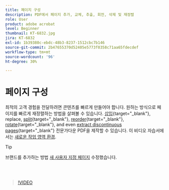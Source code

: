 ```yaml
---
title: 페이지 구성
description: PDF에서 페이지 추가, 교체, 추출, 회전, 삭제 및 재정렬
role: User
product: adobe acrobat
level: Beginner
thumbnail: KT-6832.jpg
jira: KT-6832
exl-id: 1b39380c-ebdc-48b3-8237-1512cbc7b146
source-git-commit: 2b47655370d52405e5773f0358c71aa65fdecdef
workflow-type: tm+mt
source-wordcount: '96'
ht-degree: 30%

---
```


# 페이지 구성

최적의 고객 경험을 전달하려면 콘텐츠를 빠르게 만들어야 합니다. 원하는 방식으로 페이지를 빠르게 재정렬하는 방법을 살펴볼 수 있습니다. [삽입](https://www.adobe.com/acrobat/online/add-pages-to-pdf.html){target="_blank"}, replace, [split](https://www.adobe.com/kr/acrobat/online/split-pdf.html){target="_blank"}, [reorder](https://www.adobe.com/kr/acrobat/online/rearrange-pdf.html){target="_blank"}, [rotate](https://www.adobe.com/kr/acrobat/online/rotate-pdf.html){target="_blank"}, and even [extract discontinuous pages](https://www.adobe.com/acrobat/online/extract-pdf-pages.html){target="_blank"} 전문가다운 PDF을 제작할 수 있습니다. 이 비디오 자습서에서는 [새로운 작업 영역 환경](new-workspace.md).

>[!TIP]
>
>브랜드를 추가하는 방법 [새 사용자 지정 페이지](add-custom-page.md) 수정했습니다.

<br> 

>[!VIDEO](https://video.tv.adobe.com/v/3409022?quality=12&learn=on&hidetitle=true)
